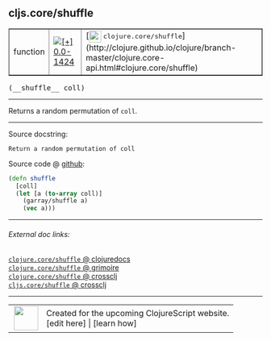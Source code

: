 ## cljs.core/shuffle



 <table border="1">
<tr>
<td>function</td>
<td><a href="https://github.com/cljsinfo/cljs-api-docs/tree/0.0-1424"><img valign="middle" alt="[+] 0.0-1424" title="Added in 0.0-1424" src="https://img.shields.io/badge/+-0.0--1424-lightgrey.svg"></a> </td>
<td>
[<img height="24px" valign="middle" src="http://i.imgur.com/1GjPKvB.png"> <samp>clojure.core/shuffle</samp>](http://clojure.github.io/clojure/branch-master/clojure.core-api.html#clojure.core/shuffle)
</td>
</tr>
</table>


 <samp>
(__shuffle__ coll)<br>
</samp>

---

Returns a random permutation of `coll`.



---




Source docstring:

```
Return a random permutation of coll
```


Source code @ [github](https://github.com/clojure/clojurescript/blob/r1552/src/cljs/cljs/core.cljs#L1187-L1192):

```clj
(defn shuffle
  [coll]
  (let [a (to-array coll)]
    (garray/shuffle a)
    (vec a)))
```

<!--
Repo - tag - source tree - lines:

 <pre>
clojurescript @ r1552
└── src
    └── cljs
        └── cljs
            └── <ins>[core.cljs:1187-1192](https://github.com/clojure/clojurescript/blob/r1552/src/cljs/cljs/core.cljs#L1187-L1192)</ins>
</pre>

-->

---



###### External doc links:

[`clojure.core/shuffle` @ clojuredocs](http://clojuredocs.org/clojure.core/shuffle)<br>
[`clojure.core/shuffle` @ grimoire](http://conj.io/store/v1/org.clojure/clojure/1.7.0-beta3/clj/clojure.core/shuffle/)<br>
[`clojure.core/shuffle` @ crossclj](http://crossclj.info/fun/clojure.core/shuffle.html)<br>
[`cljs.core/shuffle` @ crossclj](http://crossclj.info/fun/cljs.core.cljs/shuffle.html)<br>

---

 <table>
<tr><td>
<img valign="middle" align="right" width="48px" src="http://i.imgur.com/Hi20huC.png">
</td><td>
Created for the upcoming ClojureScript website.<br>
[edit here] | [learn how]
</td></tr></table>

[edit here]:https://github.com/cljsinfo/cljs-api-docs/blob/master/cljsdoc/cljs.core/shuffle.cljsdoc
[learn how]:https://github.com/cljsinfo/cljs-api-docs/wiki/cljsdoc-files

<!--

This information was too distracting to show to readers, but I'll leave it
commented here since it is helpful to:

- pretty-print the data used to generate this document
- and show how to retrieve that data



The API data for this symbol:

```clj
{:description "Returns a random permutation of `coll`.",
 :ns "cljs.core",
 :name "shuffle",
 :signature ["[coll]"],
 :history [["+" "0.0-1424"]],
 :type "function",
 :full-name-encode "cljs.core/shuffle",
 :source {:code "(defn shuffle\n  [coll]\n  (let [a (to-array coll)]\n    (garray/shuffle a)\n    (vec a)))",
          :title "Source code",
          :repo "clojurescript",
          :tag "r1552",
          :filename "src/cljs/cljs/core.cljs",
          :lines [1187 1192]},
 :full-name "cljs.core/shuffle",
 :clj-symbol "clojure.core/shuffle",
 :docstring "Return a random permutation of coll"}

```

Retrieve the API data for this symbol:

```clj
;; from Clojure REPL
(require '[clojure.edn :as edn])
(-> (slurp "https://raw.githubusercontent.com/cljsinfo/cljs-api-docs/catalog/cljs-api.edn")
    (edn/read-string)
    (get-in [:symbols "cljs.core/shuffle"]))
```

-->

